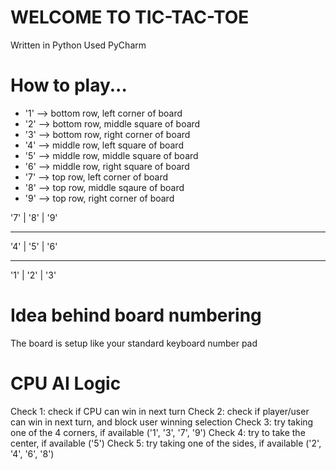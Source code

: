 # WELCOME TO TIC-TAC-TOE
Written in Python
Used PyCharm

# How to play...

- '1' --> bottom row, left corner of board
- '2' --> bottom row, middle square of board
- '3' --> bottom row, right corner of board
- '4' --> middle row, left square of board
- '5' --> middle row, middle square of board
- '6' --> middle row, right square of board
- '7' --> top row, left corner of board
- '8' --> top row, middle sqaure of board
- '9' --> top row, right corner of board


'7' | '8' | '9'
________________
'4' | '5' | '6'
________________
'1' | '2' | '3'

# Idea behind board numbering

The board is setup like your standard keyboard number pad

# CPU AI Logic
Check 1: check if CPU can win in next turn
Check 2: check if player/user can win in next turn, and block user winning selection
Check 3: try taking one of the 4 corners, if available ('1', '3', '7', '9')
Check 4: try to take the center, if available ('5')
Check 5: try taking one of the sides, if available ('2', '4', '6', '8')

